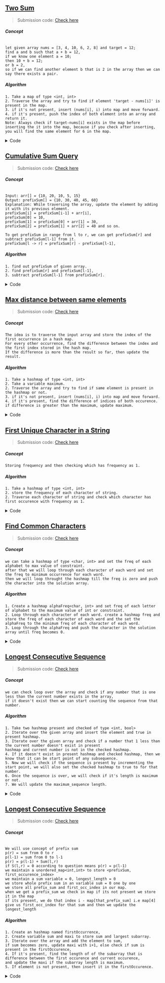 ## [Two Sum](https://leetcode.com/problems/two-sum/description/)
> Submission code: [Check here](https://leetcode.com/problems/two-sum/submissions/926969861/)

##### Concept

```

let given array nums = [3, 4, 10, 6, 2, 8] and target = 12;
find a and b such that a + b = 12,
if we know one element a = 10;
then 10 + b = 12;
or b = 2,
so if we can find another element b that is 2 in the array then we can say there exists a pair.

```

##### Algorithm

```
1. Take a map of type <int, int>
2. Traverse the array and try to find if element 'target - nums[i]' is present in the map.
3. if it's not present, insert (nums[i], i) into map and move forward.
4. if it's present, push the index of both element into an array and return it.
Note: Always check if target-nums[i] exists in the map before inserting the it into the map, because if you check after inserting, 
you will find the same element for 6 in the map.
```

<details><summary>Code</summary>

<p>

	
```C++
class Solution {
public:
    vector<int> twoSum(vector<int>& nums, int target) {
        vector<int> solution;
        unordered_map<int, int> idxMap;
        for(int i=0; i<nums.size(); i++)
        {
            int req = target - nums[i];
            if(idxMap.find(req) != idxMap.end()) {
                solution.push_back(i);
                solution.push_back(idxMap[req]);
                return solution;
            }
            idxMap[nums[i]] = i;
        }
        return {-1,-1};
    }
};
	
```
</p>
</details>
	
	
## [Cumulative Sum Query ](https://www.spoj.com/problems/CSUMQ/)
> Submission code: [Check here](https://www.spoj.com/status/CSUMQ,nsudhir/)

##### Concept

```

Input: arr[] = {10, 20, 10, 5, 15}
Output: prefixSum[] = {10, 30, 40, 45, 60}
Explanation: While traversing the array, update the element by adding it with its previous element.
prefixSum[i] = prefixSum[i-1] + arr[i],
prefixSum[0] = 10, 
prefixSum[1] = prefixSum[0] + arr[1] = 30, 
prefixSum[2] = prefixSum[1] + arr[2] = 40 and so on.
	
To get prefixSum in range from l to r, we can get prefixSum[r] and subtract prefixSum[l-1] from it.
prefixSum[l -> r] = prefixSum[r] - prefixSum[l-1],

```

##### Algorithm

```
1. find out prefixSum of given array.
2. find prefixSum[r] and prefixSum[l-1],
3. subtract prefixSum[l-1] from prefixSum[r].
```

<details><summary>Code</summary>

<p>

	
```C++
#include <bits/stdc++.h>
using namespace std;
int main() {
  int N; cin>>N;
  vector<int> nums(N);
  for(int i=0; i<N; i++) cin>>nums[i];
  int Q; cin>>Q;
  vector<int> prefixSum; // 2 1 4 6 3
  prefixSum.push_back(nums[0]);
  for(int i=1; i<N; i++) {
    prefixSum.push_back(prefixSum[i-1] + nums[i]);
  }
  while(Q--) {
    int i, j; cin>>i>>j;
    cout<< prefixSum[j] - prefixSum[i-1]<<endl;
  }
  return 0;
} 
	
```
</p>
</details>
	
## [Max distance between same elements](https://practice.geeksforgeeks.org/problems/max-distance-between-same-elements/1?utm_source=gfg&utm_medium=article&utm_campaign=bottom_sticky_on_article)
> Submission code: [Check here](https://practice.geeksforgeeks.org/problems/max-distance-between-same-elements/1?utm_source=gfg&utm_medium=article&utm_campaign=bottom_sticky_on_article)

##### Concept

```
The idea is to traverse the input array and store the index of the first occurrence in a hash map. 
For every other occurrence, find the difference between the index and the first index stored in the hash map.
If the difference is more than the result so far, then update the result.

```

##### Algorithm

```
1. Take a hashmap of type <int, int>
2. Take a variable maximum.
2. Traverse the array and try to find if same element is present in the hashmap or not.
3. if it's not present, insert (nums[i], i) into map and move forward.
4. if it's present, find the difference of indices of both occurence. if difference is greater than the maximum, update maximum.

```

<details><summary>Code</summary>

<p>

	
```C++
class Solution{
    public:
    // your task is to complete this function
    int maxDistance(int arr[], int n)
    {
        unordered_map<int,int> freq;
        int maxi = 0;
        for(int i=0; i<n; i++) {
            if(freq.find(arr[i]) != freq.end()) {
                int distance = i-freq[arr[i]];
                maxi = max(maxi, distance);
            }else freq[arr[i]] = i;
            
        }
        return maxi;
    }
};
	
```
</p>
</details>

## [First Unique Character in a String](https://leetcode.com/problems/first-unique-character-in-a-string/)
> Submission code: [Check here](https://leetcode.com/problems/first-unique-character-in-a-string/submissions/927026665/)

##### Concept

```
Storing frequency and then checking which has frequency as 1.

```

##### Algorithm

```
1. Take a hashmap of type <int, int>
2. store the frequency of each character of string.
2. Traverse each character of string and check which character has first occurence with frequency as 1.

```

<details><summary>Code</summary>

<p>

	
```C++
class Solution {
public:
    int firstUniqChar(string s) {
        int unique = -1;
        unordered_map<char, int> freq;
        for(int i=0; i<s.size(); i++) {
            freq[s[i]]++;
        }
        for(int i=0; i<s.size(); i++) {
            if(freq[s[i]]>1) {
                continue;
            }else {
                unique = i;
                return unique;
            }
        }
        return unique;
    }
};
	
```
</p>
</details>
	
## [Find Common Characters](https://leetcode.com/problems/find-common-characters/)
> Submission code: [Check here](https://leetcode.com/problems/find-common-characters/submissions/927047923/)

##### Concept

```
we can take a hashmap of type <char, int> and set the freq of each alphabet to max value of constraint. 
after that we will loop through each character of each word and set the freq to minimum occurrence for each word.
then we will loop throught the hashmap till the freq is zero and push the character into the solution array.

```

##### Algorithm

```
1. Create a hashmap alphaFreq<char, int> and set freq of each letter of alphabet to the maximum value of int or constraint.
2. Loop through each character of each word. create a hashmap freq and store the freq of each character of each word and the set the alphaFreq to the minimum freq of each character of each word.
3. Loop through the alphaFreq and push the character in the solution array until freq becomes 0.

```

<details><summary>Code</summary>

<p>

	
```C++
class Solution {
public:
    vector<string> commonChars(vector<string>& words) {
        unordered_map<char, int> alphaFreq;
        vector<string> solution;
        for(char i='a'; i<='z'; i++) {
            alphaFreq[i] = 1000;
        }
        for(auto w: words) {
            unordered_map<char, int> freq;
            for(auto ch: w) {
                freq[ch]++;
            }
            for(char c='a'; c<='z'; c++) {
                alphaFreq[c] = min(freq[c], alphaFreq[c]);
            }
        }
        for(auto alpha: alphaFreq) {
            while(alpha.second > 0) {
                string a = string(1, alpha.first);
                solution.push_back(a);
                alpha.second--;
            }
        }
        return solution;
    }
};
	
```
</p>
</details>
	

## [Longest Consecutive Sequence](https://leetcode.com/problems/longest-consecutive-sequence/)
> Submission code: [Check here](https://leetcode.com/problems/longest-consecutive-sequence/submissions/928263138/)

##### Concept

```
we can check loop over the array and check if any number that is one less than the current number exists in the array,
if it doesn't exist then we can start counting the sequence from that number.

```

##### Algorithm

```
1. Take two hashmap present and checked of type <int, bool>
2. Iterate over the given array and insert the element and true in present hashmap.
3. Iterate over the given array and check if a number that 1 less than the current number doesn't exist in present 
hashmap and current number is not in the checked hashmap.
4. If it doesn't exist in present hashmap and checked hashmap, then we know that it can be start point of any subsequence.
5. Now we will check if the sequence is present by incrementing the start point, we will also set the checked hashmap to true to for that number.
6. Once the sequence is over, we will check if it's length is maximum or not.
7. We will update the maximum_sequence length.
```

<details><summary>Code</summary>

<p>

	
```C++
class Solution {
public:
    int longestConsecutive(vector<int>& nums) {
        int longest_chain_conseq;
        unordered_map<int,bool> present;
        unordered_map<int, bool> checked;
        for(auto n: nums) {
            present[n] = true;
        }
        for(int i=0; i<nums.size(); i++) {
            if(!checked[nums[i]] && !present[nums[i]-1]) {
                int current_chain = 0;
                int start = nums[i];
                while(present[start]) {
                    current_chain++;
                    checked[start] = true;
                    start++;
                }
                longest_chain_conseq = max(longest_chain_conseq, current_chain);
            }
        }
        return longest_chain_conseq;
    }
};
	
```
</p>
</details>

## [Longest Consecutive Sequence](https://leetcode.com/problems/longest-consecutive-sequence/)
> Submission code: [Check here](https://leetcode.com/problems/longest-consecutive-sequence/submissions/928263138/)

##### Concept

```

We will use concept of prefix sum
p(r) = sum from 0 to r
p(l-1) = sum from 0 to l-1
p(r) = p(l-1) + Sum(l,r)
if S(l,r) = 0 according to question means p(r) = p(l-1)
we maintain a unordered_map<int,int> to store <prefixSum, first_occurence_index>
we maintain a sum variable = 0, longest_length = 0
we store whole prefix sum in an variable sum = 0 one by one
we store all prefix_sum and first_occ_index in our map.
when we get a prefix_sum we check in map if its not present we store it in the map
if its present, we do that index i - map[that_prefix_sum] i.e map[4] give us first_occ_index for that sum and then we update the longest_length

```

##### Algorithm

```
1. Create an hashmap named firstOccurrence,
2. Create variable sum and maxi to store sum and largest subarray.
3. Iterate over the array and add the element to sum, 
if sum becomes zero, update maxi with i+1, else check if sum is present in the firstOccurence,
4. If it's present, find the length of of the subarray that is difference between the first occurence and current occurence,
and update the maxi if the subarray length is maximum.
5. If element is not present, then insert it in the firstOccurence.
```

<details><summary>Code</summary>

<p>

	
```C++
class Solution{
    public:
    int maxLen(vector<int>&A, int n)
    {   
        // Your code here
        
        unordered_map<int, int> firstOccurence;
        int sum=0;
        int maxi = 0;
        for(int i=0; i<A.size(); i++) {
            sum+= A[i];
            if(sum == 0) maxi = i+1;
            else {
                if(firstOccurence.find(sum) != firstOccurence.end()) {
                    int len = i-firstOccurence[sum];
                    maxi = max(maxi, len);
                }else firstOccurence[sum] = i;
            }
            
        }
        return maxi;
        
        
        
    }
};

	
```
</p>
</details>
	


